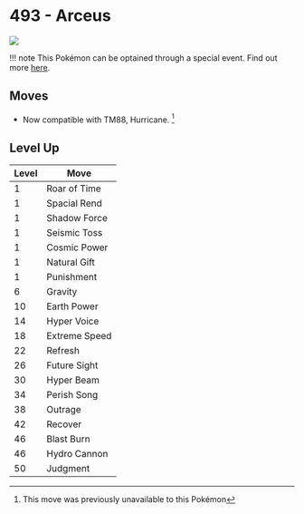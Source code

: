 # 493 - Arceus
![][493]

!!! note
    This Pokémon can be optained through a special event. Find out more [here](../../special_events/#arceus).

## Moves

 - Now compatible with TM88, Hurricane. [^1]

## Level Up

Level | Move
---   | ---
  1   | Roar of Time
  1   | Spacial Rend
  1   | Shadow Force
  1   | Seismic Toss
  1   | Cosmic Power
  1   | Natural Gift
  1   | Punishment
  6   | Gravity
 10   | Earth Power
 14   | Hyper Voice
 18   | Extreme Speed
 22   | Refresh
 26   | Future Sight
 30   | Hyper Beam
 34   | Perish Song
 38   | Outrage
 42   | Recover
 46   | Blast Burn
 46   | Hydro Cannon
 50   | Judgment


[493]: ../img/pokemon/493.png

[^1]: This move was previously unavailable to this Pokémon